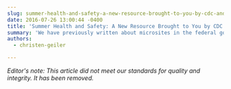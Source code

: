 ```yaml
---
slug: summer-health-and-safety-a-new-resource-brought-to-you-by-cdc-and-nih.md
date: 2016-07-26 13:00:44 -0400
title: 'Summer Health and Safety: A New Resource Brought to You by CDC and NIH'
summary: 'We have previously written about microsites in the federal government. A microsite is a small collection of web pages&mdash;a subset of an organization’s full website. Partners can embed microsites that present curated information on a specific topic or campaign directly within their own websites. And perhaps best of all, microsites that are API-enabled are maintained and updated'
authors:
  - christen-geiler

---
```


_Editor's note: This article did not meet our standards for quality and integrity. It has been removed._
